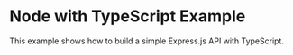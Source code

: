 # Node with TypeScript Example

This example shows how to build a simple Express.js API with TypeScript.
